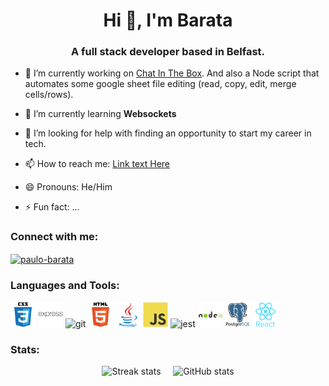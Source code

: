<h1 align="center">Hi 👋, I'm Barata</h1>
<h3 align="center">A full stack developer based in Belfast.</h3>

- 🔭 I’m currently working on [Chat In The Box](https://github.com/PBara7a/chat-app-client). And also a Node script that automates some google sheet file editing (read, copy, edit, merge cells/rows).

- 🌱 I’m currently learning **Websockets**

- 🤔 I’m looking for help with finding an opportunity to start my career in tech.

- 📫 How to reach me: [Link text Here](https://www.linkedin.com/in/paulo-barata/)

- 😄 Pronouns: He/Him

- ⚡ Fun fact: ...

<h3>Connect with me:</h3>
<a href="https://linkedin.com/in/paulo-barata" target="blank">
  <img align="center" src="https://raw.githubusercontent.com/rahuldkjain/github-profile-readme-generator/master/src/images/icons/Social/linked-in-alt.svg" alt="paulo-barata" height="30" width="40" />
</a>

<h3>Languages and Tools:</h3>
  
 <div>
  <img src="https://raw.githubusercontent.com/devicons/devicon/master/icons/css3/css3-original-wordmark.svg" alt="css3" width="40" height="40"/> 
  <img src="https://raw.githubusercontent.com/devicons/devicon/master/icons/express/express-original-wordmark.svg" alt="express" width="40" height="40"/> 
  <img src="https://www.vectorlogo.zone/logos/git-scm/git-scm-icon.svg" alt="git" width="40" height="40"/>
  <img src="https://raw.githubusercontent.com/devicons/devicon/master/icons/html5/html5-original-wordmark.svg" alt="html5" width="40" height="40"/>
  <img src="https://raw.githubusercontent.com/devicons/devicon/master/icons/java/java-original.svg" alt="java" width="40" height="40"/>
  <img src="https://raw.githubusercontent.com/devicons/devicon/master/icons/javascript/javascript-original.svg" alt="javascript" width="40" height="40"/>
  <img src="https://www.vectorlogo.zone/logos/jestjsio/jestjsio-icon.svg" alt="jest" width="40" height="40"/>
  <img src="https://raw.githubusercontent.com/devicons/devicon/master/icons/nodejs/nodejs-original-wordmark.svg" alt="nodejs" width="40" height="40"/>
  <img src="https://raw.githubusercontent.com/devicons/devicon/master/icons/postgresql/postgresql-original-wordmark.svg" alt="postgresql" width="40" height="40"/>
  <img src="https://raw.githubusercontent.com/devicons/devicon/master/icons/react/react-original-wordmark.svg" alt="react" width="40" height="40"/>
 </div>
 
<h3>Stats:</h3>

<p align="center">
  <img alt="Streak stats" src="https://github-readme-streak-stats.herokuapp.com/?user=pbara7a&theme=monokai" width="48%">
&nbsp; &nbsp;
  <img alt="GitHub stats" src="https://github-readme-stats.vercel.app/api?username=pbara7a&count_private=true&theme=monokai&show_icons=true" width="48%">
</p>


<!--
**PBara7a/PBara7a** is a ✨ _special_ ✨ repository because its `README.md` (this file) appears on your GitHub profile.

Here are some ideas to get you started:

- 🔭 I’m currently working on ...
- 🌱 I’m currently learning ...
- 👯 I’m looking to collaborate on ...
- 🤔 I’m looking for help with ...
- 💬 Ask me about ...
- 📫 How to reach me: ...
- 😄 Pronouns: ...
- ⚡ Fun fact: ...
-->
